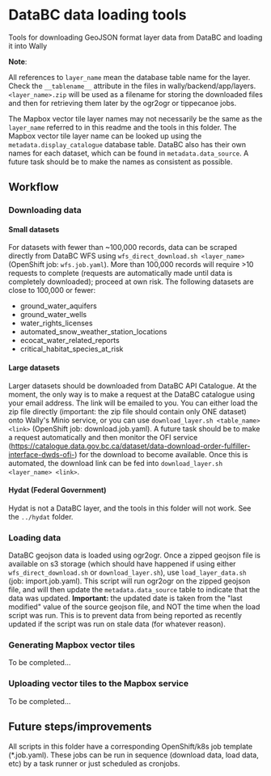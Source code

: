 # DataBC data loading tools

Tools for downloading GeoJSON format layer data from DataBC and loading it into Wally

**Note**:

All references to `layer_name` mean the database table name for the layer. Check the `__tablename__` attribute
in the files in wally/backend/app/layers.  `<layer_name>.zip` will be used as a filename for storing the downloaded files and then for retrieving them later by the ogr2ogr or tippecanoe jobs.

The Mapbox vector tile layer names may not necessarily be the same as the `layer_name` referred to in this readme and the tools in this folder.  The Mapbox vector tile layer name can be looked up using the `metadata.display_catalogue` database table.
DataBC also has their own names for each dataset, which can be found in `metadata.data_source`.
A future task should be to make the names as consistent as possible.

## Workflow

### Downloading data
#### Small datasets

For datasets with fewer than ~100,000 records, data can be scraped directly from DataBC WFS using `wfs_direct_download.sh <layer_name>` (OpenShift job: `wfs.job.yaml`). More than 100,000 records will require >10 requests to complete (requests are automatically made until data is completely downloaded); proceed at own risk. The following datasets are
close to 100,000 or fewer:

* ground_water_aquifers
* ground_water_wells
* water_rights_licenses
* automated_snow_weather_station_locations
* ecocat_water_related_reports
* critical_habitat_species_at_risk

#### Large datasets

Larger datasets should be downloaded from DataBC API Catalogue.  At the moment, the only way is to make a request at the DataBC catalogue using your email address.  The link will be emailed to you.  You can either load the zip file directly (important: the zip file should contain only ONE dataset) onto Wally's Minio service, or you can use `download_layer.sh <table_name> <link>`  (OpenShift job: download.job.yaml).
A future task should be to make a request automatically and then monitor the OFI service (https://catalogue.data.gov.bc.ca/dataset/data-download-order-fulfiller-interface-dwds-ofi-) for the download
to become available.  Once this is automated, the download link can be fed into `download_layer.sh <layer_name> <link>`.

#### Hydat (Federal Government)

Hydat is not a DataBC layer, and the tools in this folder will not work. See the `../hydat` folder.

### Loading data

DataBC geojson data is loaded using ogr2ogr. Once a zipped geojson file is available on s3 storage (which should have happened if using either `wfs_direct_download.sh` or `download_layer.sh`), use `load_layer_data.sh` (job: import.job.yaml).  This script will run ogr2ogr on the zipped geojson file, and will then update the `metadata.data_source` table to indicate that the data was updated. **Important:** the updated date is taken from the "last modified" value of the source geojson file, and NOT the time when the load script was run. This is to prevent
data from being reported as recently updated if the script was run on stale data (for whatever reason).

### Generating Mapbox vector tiles

To be completed...

### Uploading vector tiles to the Mapbox service

To be completed...

## Future steps/improvements

All scripts in this folder have a corresponding OpenShift/k8s job template (*.job.yaml).  These jobs can be run in sequence (download data, load data, etc) by a task runner or just scheduled as cronjobs.
